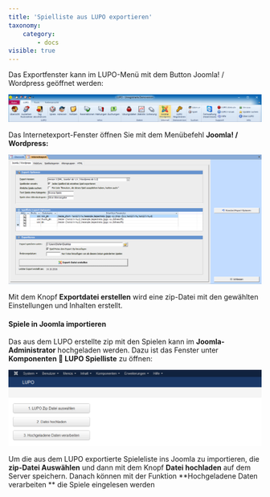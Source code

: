 ```yaml
---
title: 'Spielliste aus LUPO exportieren'
taxonomy:
    category:
        - docs
visible: true
---
```


Das Exportfenster kann im LUPO-Menü mit dem Button Joomla! / Wordpress geöffnet werden:

![spielliste_exportfenster](../../images/spielliste_exportfenster.png)

Das Internetexport-Fenster öffnen Sie mit dem Menübefehl **Joomla! / Wordpress:**

![spielliste_internetexport ](../../images/spielliste_internetexport.png)

Mit dem Knopf **Exportdatei erstellen** wird eine zip-Datei mit den gewählten Einstellungen und Inhalten erstellt.

#### Spiele in Joomla importieren

Das aus dem LUPO erstellte zip mit den Spielen kann im **Joomla-Administrator** hochgeladen werden. Dazu ist das Fenster unter **Komponenten  LUPO Spielliste** zu öffnen:

![spielliste_joomla_importieren](../../images/spielliste_joomla_importieren.png)

Um die aus dem LUPO exportierte Spieleliste ins Joomla zu importieren, die **zip-Datei Auswählen** und dann mit dem Knopf **Datei hochladen** auf dem Server speichern. Danach können mit der Funktion **Hochgeladene Daten verarbeiten ** die Spiele eingelesen werden